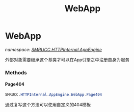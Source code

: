 ﻿---
title: WebApp
---

# WebApp
_namespace: [SMRUCC.HTTPInternal.AppEngine](N-SMRUCC.HTTPInternal.AppEngine.html)_

外部对象需要继承这个基类才可以在App引擎之中注册自身为服务



### Methods

#### Page404
```csharp
SMRUCC.HTTPInternal.AppEngine.WebApp.Page404
```
通过复写这个方法可以使用自定义的404模板


